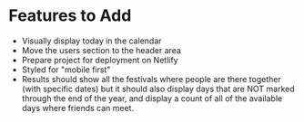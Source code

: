 # Features to Add

- Visually display today in the calendar
- Move the users section to the header area
- Prepare project for deployment on Netlify
- Styled for "mobile first"
- Results should show all the festivals where people are there together (with specific dates) but it should also display days that are NOT marked through the end of the year, and display a count of all of the available days where friends can meet.